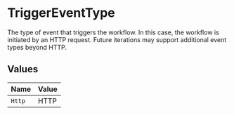 # TriggerEventType

The type of event that triggers the workflow. In this case, the workflow is initiated
by an HTTP request. Future iterations may support additional event types beyond HTTP.



## Values

| Name   | Value  |
| ------ | ------ |
| `Http` | HTTP   |